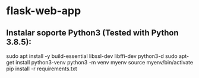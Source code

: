 # flask-web-app

## Instalar soporte Python3 (Tested with Python 3.8.5):
sudo apt install -y build-essential libssl-dev libffi-dev python3-d
sudo apt-get install python3-venv
python3 -m venv myenv
source myenv/bin/activate
pip install -r requirements.txt


